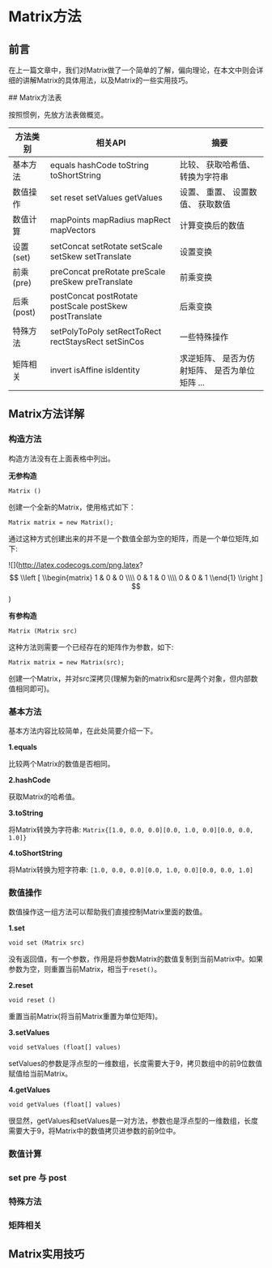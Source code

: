 # Matrix方法


## 前言

在上一篇文章中，我们对Matrix做了一个简单的了解，偏向理论，在本文中则会详细的讲解Matrix的具体用法，以及Matrix的一些实用技巧。

<p id="method" />
## Matrix方法表

按照惯例，先放方法表做概览。

方法类别   | 相关API                                                 | 摘要
-----------|---------------------------------------------------------|------------------------
基本方法   | equals hashCode toString toShortString                  | 比较、 获取哈希值、 转换为字符串
数值操作   | set reset setValues getValues                           | 设置、 重置、 设置数值、 获取数值
数值计算   | mapPoints mapRadius mapRect mapVectors                  | 计算变换后的数值
设置(set)  | setConcat setRotate setScale setSkew setTranslate       | 设置变换
前乘(pre)  | preConcat preRotate preScale preSkew preTranslate       | 前乘变换
后乘(post) | postConcat postRotate postScale postSkew postTranslate  | 后乘变换
特殊方法   | setPolyToPoly setRectToRect rectStaysRect setSinCos     | 一些特殊操作
矩阵相关   | invert isAffine isIdentity                              | 求逆矩阵、 是否为仿射矩阵、 是否为单位矩阵 ...


## Matrix方法详解

### 构造方法

构造方法没有在上面表格中列出。

**无参构造**

```
Matrix ()
```
创建一个全新的Matrix，使用格式如下：

```
Matrix matrix = new Matrix();
```

通过这种方式创建出来的并不是一个数值全部为空的矩阵，而是一个单位矩阵,如下:

![](http://latex.codecogs.com/png.latex?
$$
\\left [ 
\\begin{matrix} 
1 & 0 & 0 \\\\
0 & 1 & 0 \\\\
0 & 0 & 1 
\\end{1} 
\\right ] 
$$)


**有参构造**

```
Matrix (Matrix src)
```

这种方法则需要一个已经存在的矩阵作为参数，如下:

```
Matrix matrix = new Matrix(src);
```

创建一个Matrix，并对src深拷贝(理解为新的matrix和src是两个对象，但内部数值相同即可)。


### 基本方法

基本方法内容比较简单，在此处简要介绍一下。

**1.equals**

比较两个Matrix的数值是否相同。

**2.hashCode**

获取Matrix的哈希值。

**3.toString**

将Matrix转换为字符串: `Matrix{[1.0, 0.0, 0.0][0.0, 1.0, 0.0][0.0, 0.0, 1.0]}`

**4.toShortString**

将Matrix转换为短字符串: `[1.0, 0.0, 0.0][0.0, 1.0, 0.0][0.0, 0.0, 1.0]`


### 数值操作

数值操作这一组方法可以帮助我们直接控制Matrix里面的数值。

**1.set**

```
void set (Matrix src)
```

没有返回值，有一个参数，作用是将参数Matrix的数值复制到当前Matrix中。如果参数为空，则重置当前Matrix，相当于`reset()`。

**2.reset**

```
void reset ()
```

重置当前Matrix(将当前Matrix重置为单位矩阵)。

**3.setValues**

```
void setValues (float[] values)
```

setValues的参数是浮点型的一维数组，长度需要大于9，拷贝数组中的前9位数值赋值给当前Matrix。

**4.getValues**

```
void getValues (float[] values)
```

很显然，getValues和setValues是一对方法，参数也是浮点型的一维数组，长度需要大于9，将Matrix中的数值拷贝进参数的前9位中。

### 数值计算

### set pre 与 post

### 特殊方法

### 矩阵相关

## Matrix实用技巧




